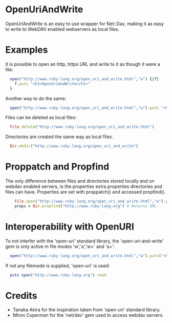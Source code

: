 OpenUriAndWrite
===============

OpenUriAndWrite is an easy to use wrapper for Net::Dav, making it as easy to write to WebDAV enabled webservers as local files.

# Examples

It is possible to open an http, https URL and write to it as though it were a file:

```ruby
  open("http://www.ruby-lang.org/open_uri_and_write.html","w") {|f|
    f.puts "<h1>OpenUriAndWrite</h1>"
  }
```

Another way to do the same:

```ruby
  open("http://www.ruby-lang.org/open_uri_and_write.html","w").puts "<h1>OpenUriAndWrite</h1>"
```

Files can be deleted as local files:

```ruby
  File.delete("http://www.ruby-lang.org/open_uri_and_write.html")
```

Directories are created the same way as local files.

```ruby
  Dir.mkdir("http://www.ruby-lang.org/open_uri_and_write")
```

# Proppatch and Propfind

The only difference between files and directories stored locally and on webdav enabled servers, is the properties extra properties directories and files can have. Properties are set with proppatch() and accessed propfind().

```ruby
    File.open("http://www.ruby-lang.org/open_uri_and_write.html","w").proppatch('<o:Author>Douglas Groncki</o:Author>')
    props = Dir.propfind("http://www.ruby-lang.org") # Returns XML
```

# Interoperability with OpenURI

To not interfer with the 'open-uri' standard library, the 'open-uri-and-write' gem is only active in file modes 'w','a','w+' and 'a+':

```ruby
  open("http://www.ruby-lang.org/open_uri_and_write.html","w").puts("<h1>HTML</h1>")
```

If not any filemode is supplied, 'open-uri' is used:

```ruby
  puts open("http://www.ruby-lang.org").read
```

# Credits

  * Tanaka Akira for the inspiration taken from 'open-uri' standard library.
  * Miron Cuperman for the 'net/dav' gem used to access webdav servers.

